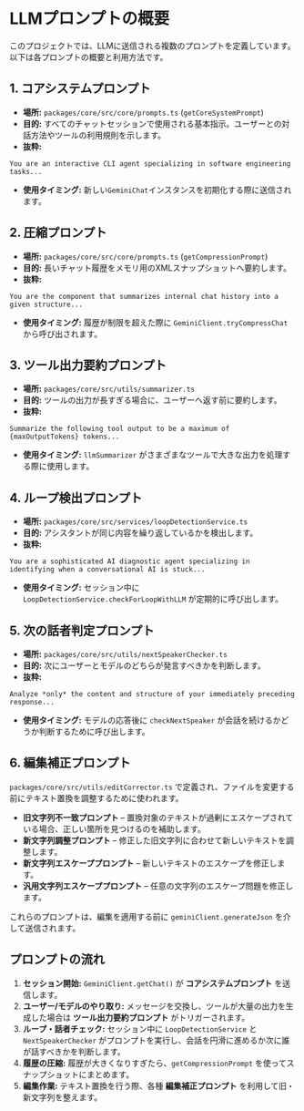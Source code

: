# LLMプロンプトの概要

このプロジェクトでは、LLMに送信される複数のプロンプトを定義しています。以下は各プロンプトの概要と利用方法です。

## 1. コアシステムプロンプト
- **場所:** `packages/core/src/core/prompts.ts` (`getCoreSystemPrompt`)
- **目的:** すべてのチャットセッションで使用される基本指示。ユーザーとの対話方法やツールの利用規則を示します。
- **抜粋:**
```
You are an interactive CLI agent specializing in software engineering tasks...
```
- **使用タイミング:** 新しい`GeminiChat`インスタンスを初期化する際に送信されます。

## 2. 圧縮プロンプト
- **場所:** `packages/core/src/core/prompts.ts` (`getCompressionPrompt`)
- **目的:** 長いチャット履歴をメモリ用のXMLスナップショットへ要約します。
- **抜粋:**
```
You are the component that summarizes internal chat history into a given structure...
```
- **使用タイミング:** 履歴が制限を超えた際に `GeminiClient.tryCompressChat` から呼び出されます。

## 3. ツール出力要約プロンプト
- **場所:** `packages/core/src/utils/summarizer.ts`
- **目的:** ツールの出力が長すぎる場合に、ユーザーへ返す前に要約します。
- **抜粋:**
```
Summarize the following tool output to be a maximum of {maxOutputTokens} tokens...
```
- **使用タイミング:** `llmSummarizer` がさまざまなツールで大きな出力を処理する際に使用します。

## 4. ループ検出プロンプト
- **場所:** `packages/core/src/services/loopDetectionService.ts`
- **目的:** アシスタントが同じ内容を繰り返しているかを検出します。
- **抜粋:**
```
You are a sophisticated AI diagnostic agent specializing in identifying when a conversational AI is stuck...
```
- **使用タイミング:** セッション中に `LoopDetectionService.checkForLoopWithLLM` が定期的に呼び出します。

## 5. 次の話者判定プロンプト
- **場所:** `packages/core/src/utils/nextSpeakerChecker.ts`
- **目的:** 次にユーザーとモデルのどちらが発言すべきかを判断します。
- **抜粋:**
```
Analyze *only* the content and structure of your immediately preceding response...
```
- **使用タイミング:** モデルの応答後に `checkNextSpeaker` が会話を続けるかどうか判断するために呼び出します。

## 6. 編集補正プロンプト
`packages/core/src/utils/editCorrector.ts` で定義され、ファイルを変更する前にテキスト置換を調整するために使われます。

- **旧文字列不一致プロンプト** – 置換対象のテキストが過剰にエスケープされている場合、正しい箇所を見つけるのを補助します。
- **新文字列調整プロンプト** – 修正した旧文字列に合わせて新しいテキストを調整します。
- **新文字列エスケーププロンプト** – 新しいテキストのエスケープを修正します。
- **汎用文字列エスケーププロンプト** – 任意の文字列のエスケープ問題を修正します。

これらのプロンプトは、編集を適用する前に `geminiClient.generateJson` を介して送信されます。

## プロンプトの流れ
1. **セッション開始:** `GeminiClient.getChat()` が **コアシステムプロンプト** を送信します。
2. **ユーザー/モデルのやり取り:** メッセージを交換し、ツールが大量の出力を生成した場合は **ツール出力要約プロンプト** がトリガーされます。
3. **ループ・話者チェック:** セッション中に `LoopDetectionService` と `NextSpeakerChecker` がプロンプトを実行し、会話を円滑に進めるか次に誰が話すべきかを判断します。
4. **履歴の圧縮:** 履歴が大きくなりすぎたら、`getCompressionPrompt` を使ってスナップショットにまとめます。
5. **編集作業:** テキスト置換を行う際、各種 **編集補正プロンプト** を利用して旧・新文字列を整えます。
